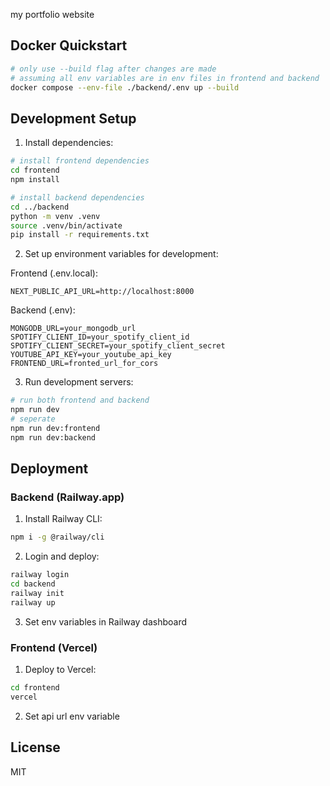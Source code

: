 my portfolio website

## Docker Quickstart

```bash
# only use --build flag after changes are made
# assuming all env variables are in env files in frontend and backend
docker compose --env-file ./backend/.env up --build

```

## Development Setup

1. Install dependencies:
```bash
# install frontend dependencies
cd frontend
npm install

# install backend dependencies
cd ../backend
python -m venv .venv
source .venv/bin/activate
pip install -r requirements.txt
```

2. Set up environment variables for development:

Frontend (.env.local):
```
NEXT_PUBLIC_API_URL=http://localhost:8000
```

Backend (.env):
```
MONGODB_URL=your_mongodb_url
SPOTIFY_CLIENT_ID=your_spotify_client_id
SPOTIFY_CLIENT_SECRET=your_spotify_client_secret
YOUTUBE_API_KEY=your_youtube_api_key
FRONTEND_URL=fronted_url_for_cors
```

3. Run development servers:
```bash
# run both frontend and backend
npm run dev
# seperate
npm run dev:frontend
npm run dev:backend
```

## Deployment

### Backend (Railway.app)

1. Install Railway CLI:
```bash
npm i -g @railway/cli
```

2. Login and deploy:
```bash
railway login
cd backend
railway init
railway up
```

3. Set env variables in Railway dashboard

### Frontend (Vercel)

1. Deploy to Vercel:
```bash
cd frontend
vercel
```

2. Set api url env variable

## License

MIT
